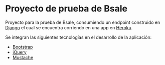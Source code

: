 # Proyecto de prueba de Bsale

Proyecto para la prueba de Bsale, consumiendo un endpoint construido en [Django](https://www.djangoproject.com/) el cual se encuentra corriendo en una app en [Heroku](https://test-backend-bsale.herokuapp.com/).

Se integran las siguientes tecnologías en el desarrollo de la aplicación:
- [Bootstrap](https://getbootstrap.com/)
- [jQuery](https://jquery.com/)
- [Mustache](https://github.com/janl/mustache.js)